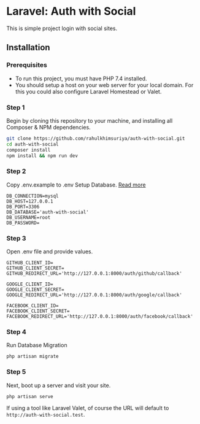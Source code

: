 # Laravel: Auth with Social

This is simple project login with social sites.

## Installation

### Prerequisites

* To run this project, you must have PHP 7.4 installed.
* You should setup a host on your web server for your local domain. For this you could also configure Laravel Homestead or Valet.

### Step 1

Begin by cloning this repository to your machine, and installing all Composer & NPM dependencies.

```bash
git clone https://github.com/rahulkhimsuriya/auth-with-social.git
cd auth-with-social 
composer install 
npm install && npm run dev
```

### Step 2
Copy .env.example to .env
Setup Database. <a href="https://laravel.com/docs/7.x/database">Read more</a>
```
DB_CONNECTION=mysql
DB_HOST=127.0.0.1
DB_PORT=3306
DB_DATABASE='auth-with-social'
DB_USERNAME=root
DB_PASSWORD=
```

### Step 3
Open .env file and provide values.

```
GITHUB_CLIENT_ID=
GITHUB_CLIENT_SECRET=
GITHUB_REDIRECT_URL='http://127.0.0.1:8000/auth/github/callback'

GOOGLE_CLIENT_ID=
GOOGLE_CLIENT_SECRET=
GOOGLE_REDIRECT_URL='http://127.0.0.1:8000/auth/google/callback'

FACEBOOK_CLIENT_ID=
FACEBOOK_CLIENT_SECRET=
FACEBOOK_REDIRECT_URL='http://127.0.0.1:8000/auth/facebook/callback'
```

### Step 4

Run Database Migration
```
php artisan migrate
```

### Step 5

Next, boot up a server and visit your site. 
```
php artisan serve
```

If using a tool like Laravel Valet, of course the URL will default to `http://auth-with-social.test`.
